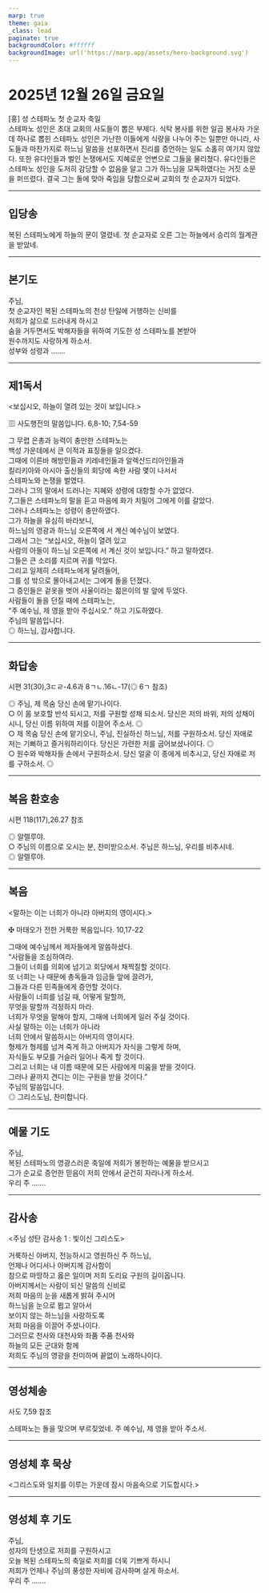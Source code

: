 ```yaml
---
marp: true
theme: gaia
_class: lead
paginate: true
backgroundColor: #ffffff
backgroundImage: url('https://marp.app/assets/hero-background.svg')
---
```


# 2025년 12월 26일 금요일

[홍] 성 스테파노 첫 순교자 축일  
스테파노 성인은 초대 교회의 사도들이 뽑은 부제다. 식탁 봉사를 위한 일곱 봉사자 가운데 하나로 뽑힌 스테파노 성인은 가난한 이들에게 식량을 나누어 주는 일뿐만 아니라, 사도들과 마찬가지로 하느님 말씀을 선포하면서 진리를 증언하는 일도 소홀히 여기지 않았다. 또한 유다인들과 벌인 논쟁에서도 지혜로운 언변으로 그들을 물리쳤다. 유다인들은 스테파노 성인을 도저히 감당할 수 없음을 알고 그가 하느님을 모독하였다는 거짓 소문을 퍼뜨렸다. 결국 그는 돌에 맞아 죽임을 당함으로써 교회의 첫 순교자가 되었다.




---

## 입당송

복된 스테파노에게 하늘의 문이 열렸네. 첫 순교자로 오른 그는 하늘에서 승리의 월계관을 받았네.  
  


---

## 본기도

주님,  
첫 순교자인 복된 스테파노의 천상 탄일에 거행하는 신비를  
저희가 삶으로 드러내게 하시고  
숨을 거두면서도 박해자들을 위하여 기도한 성 스테파노를 본받아  
원수까지도 사랑하게 하소서.  
성부와 성령과 …….  
  


---

## 제1독서

<보십시오, 하늘이 열려 있는 것이 보입니다.>

▥ 사도행전의 말씀입니다. 6,8-10; 7,54-59

그 무렵 은총과 능력이 충만한 스테파노는  
백성 가운데에서 큰 이적과 표징들을 일으켰다.  
그때에 이른바 해방민들과 키레네인들과 알렉산드리아인들과  
킬리키아와 아시아 출신들의 회당에 속한 사람 몇이 나서서  
스테파노와 논쟁을 벌였다.  
그러나 그의 말에서 드러나는 지혜와 성령에 대항할 수가 없었다.  
7,그들은 스테파노의 말을 듣고 마음에 화가 치밀어 그에게 이를 갈았다.  
그러나 스테파노는 성령이 충만하였다.  
그가 하늘을 유심히 바라보니,  
하느님의 영광과 하느님 오른쪽에 서 계신 예수님이 보였다.  
그래서 그는 “보십시오, 하늘이 열려 있고  
사람의 아들이 하느님 오른쪽에 서 계신 것이 보입니다.” 하고 말하였다.  
그들은 큰 소리를 지르며 귀를 막았다.  
그리고 일제히 스테파노에게 달려들어,  
그를 성 밖으로 몰아내고서는 그에게 돌을 던졌다.  
그 증인들은 겉옷을 벗어 사울이라는 젊은이의 발 앞에 두었다.  
사람들이 돌을 던질 때에 스테파노는,  
“주 예수님, 제 영을 받아 주십시오.” 하고 기도하였다.  
주님의 말씀입니다.  
◎ 하느님, 감사합니다.  
  


---

## 화답송

시편 31(30),3ㄷㄹ-4.6과 8ㄱㄴ.16ㄴ-17(◎ 6ㄱ 참조)

◎ 주님, 제 목숨 당신 손에 맡기나이다.  
○ 이 몸 보호할 반석 되시고, 저를 구원할 성채 되소서. 당신은 저의 바위, 저의 성채이시니, 당신 이름 위하여 저를 이끌어 주소서. ◎  
○ 제 목숨 당신 손에 맡기오니, 주님, 진실하신 하느님, 저를 구원하소서. 당신 자애로 저는 기뻐하고 즐거워하리이다. 당신은 가련한 저를 굽어보셨나이다. ◎  
○ 원수와 박해자들 손에서 구원하소서. 당신 얼굴 이 종에게 비추시고, 당신 자애로 저를 구하소서. ◎  
  


---

## 복음 환호송

시편 118(117),26.27 참조

◎ 알렐루야.  
○ 주님의 이름으로 오시는 분, 찬미받으소서. 주님은 하느님, 우리를 비추시네.  
◎ 알렐루야.  
  


---

## 복음

<말하는 이는 너희가 아니라 아버지의 영이시다.>

✠ 마태오가 전한 거룩한 복음입니다. 10,17-22

그때에 예수님께서 제자들에게 말씀하셨다.  
“사람들을 조심하여라.  
그들이 너희를 의회에 넘기고 회당에서 채찍질할 것이다.  
또 너희는 나 때문에 총독들과 임금들 앞에 끌려가,  
그들과 다른 민족들에게 증언할 것이다.  
사람들이 너희를 넘길 때, 어떻게 말할까,  
무엇을 말할까 걱정하지 마라.  
너희가 무엇을 말해야 할지, 그때에 너희에게 일러 주실 것이다.  
사실 말하는 이는 너희가 아니라  
너희 안에서 말씀하시는 아버지의 영이시다.  
형제가 형제를 넘겨 죽게 하고 아버지가 자식을 그렇게 하며,  
자식들도 부모를 거슬러 일어나 죽게 할 것이다.  
그리고 너희는 내 이름 때문에 모든 사람에게 미움을 받을 것이다.  
그러나 끝까지 견디는 이는 구원을 받을 것이다.”  
주님의 말씀입니다.  
◎ 그리스도님, 찬미합니다.  
  


---

## 예물 기도

주님,  
복된 스테파노의 영광스러운 축일에 저희가 봉헌하는 예물을 받으시고  
그가 순교로 증언한 믿음이 저희 안에서 굳건히 자라나게 하소서.  
우리 주 …….  
  


---

## 감사송

<주님 성탄 감사송 1 : 빛이신 그리스도>

거룩하신 아버지, 전능하시고 영원하신 주 하느님,  
언제나 어디서나 아버지께 감사함이  
참으로 마땅하고 옳은 일이며 저희 도리요 구원의 길이옵니다.  
아버지께서는 사람이 되신 말씀의 신비로  
저희 마음의 눈을 새롭게 밝혀 주시어  
하느님을 눈으로 뵙고 알아서  
보이지 않는 하느님을 사랑하도록  
저희 마음을 이끌어 주셨나이다.  
그러므로 천사와 대천사와 좌품 주품 천사와  
하늘의 모든 군대와 함께  
저희도 주님의 영광을 찬미하며 끝없이 노래하나이다.  
  


---

## 영성체송

사도 7,59 참조

스테파노는 돌을 맞으며 부르짖었네. 주 예수님, 제 영을 받아 주소서.  
  


---

## 영성체 후 묵상

<그리스도와 일치를 이루는 가운데 잠시 마음속으로 기도합시다.>  


---

## 영성체 후 기도

주님,  
성자의 탄생으로 저희를 구원하시고  
오늘 복된 스테파노의 축일로 저희를 더욱 기쁘게 하시니  
저희가 언제나 주님의 풍성한 자비에 감사하며 살게 하소서.  
우리 주 …….
